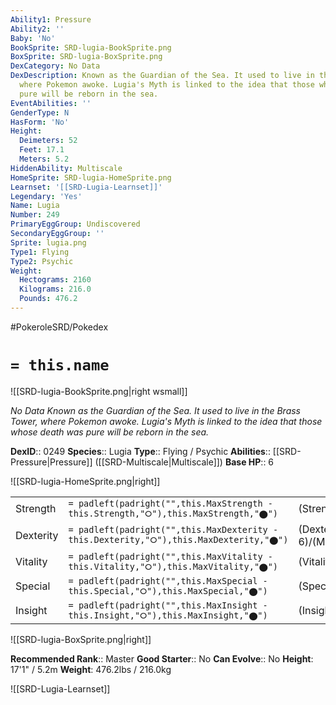 ```yaml
---
Ability1: Pressure
Ability2: ''
Baby: 'No'
BookSprite: SRD-lugia-BookSprite.png
BoxSprite: SRD-lugia-BoxSprite.png
DexCategory: No Data
DexDescription: Known as the Guardian of the Sea. It used to live in the Brass Tower,
  where Pokemon awoke. Lugia's Myth is linked to the idea that those whose death was
  pure will be reborn in the sea.
EventAbilities: ''
GenderType: N
HasForm: 'No'
Height:
  Deimeters: 52
  Feet: 17.1
  Meters: 5.2
HiddenAbility: Multiscale
HomeSprite: SRD-lugia-HomeSprite.png
Learnset: '[[SRD-Lugia-Learnset]]'
Legendary: 'Yes'
Name: Lugia
Number: 249
PrimaryEggGroup: Undiscovered
SecondaryEggGroup: ''
Sprite: lugia.png
Type1: Flying
Type2: Psychic
Weight:
  Hectograms: 2160
  Kilograms: 216.0
  Pounds: 476.2
---
```


#PokeroleSRD/Pokedex

# `= this.name`

![[SRD-lugia-BookSprite.png|right wsmall]]

*No Data*
*Known as the Guardian of the Sea. It used to live in the Brass Tower, where Pokemon awoke. Lugia's Myth is linked to the idea that those whose death was pure will be reborn in the sea.*

**DexID**:: 0249
**Species**:: Lugia
**Type**:: Flying / Psychic
**Abilities**:: [[SRD-Pressure|Pressure]] ([[SRD-Multiscale|Multiscale]])
**Base HP**:: 6

![[SRD-lugia-HomeSprite.png|right]]

|           |                                                                                        |                                          |
| --------- | -------------------------------------------------------------------------------------- | ---------------------------------------- |
| Strength  | `= padleft(padright("",this.MaxStrength - this.Strength,"⭘"),this.MaxStrength,"⬤")`    | (Strength::5)/(MaxStrength::5)   |
| Dexterity | `= padleft(padright("",this.MaxDexterity - this.Dexterity,"⭘"),this.MaxDexterity,"⬤")` | (Dexterity:: 6)/(MaxDexterity::6) |
| Vitality  | `= padleft(padright("",this.MaxVitality - this.Vitality,"⭘"),this.MaxVitality,"⬤")`    | (Vitality::7)/(MaxVitality::7)   |
| Special   | `= padleft(padright("",this.MaxSpecial - this.Special,"⭘"),this.MaxSpecial,"⬤")`       | (Special::5)/(MaxSpecial::5)     |
| Insight   | `= padleft(padright("",this.MaxInsight - this.Insight,"⭘"),this.MaxInsight,"⬤")`       | (Insight::7)/(MaxInsight::7)     |

![[SRD-lugia-BoxSprite.png|right]]

**Recommended Rank**:: Master
**Good Starter**:: No
**Can Evolve**:: No
**Height**: 17'1" / 5.2m
**Weight**: 476.2lbs / 216.0kg

![[SRD-Lugia-Learnset]]